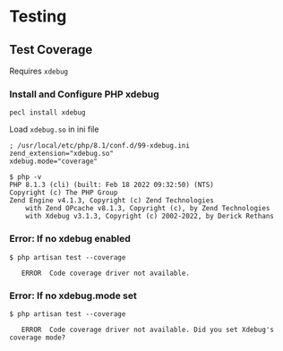 # Testing

## Test Coverage

Requires `xdebug`

### Install and Configure PHP xdebug

```
pecl install xdebug
```

Load `xdebug.so` in ini file

```
; /usr/local/etc/php/8.1/conf.d/99-xdebug.ini
zend_extension="xdebug.so"
xdebug.mode="coverage"
```

```
$ php -v
PHP 8.1.3 (cli) (built: Feb 18 2022 09:32:50) (NTS)
Copyright (c) The PHP Group
Zend Engine v4.1.3, Copyright (c) Zend Technologies
    with Zend OPcache v8.1.3, Copyright (c), by Zend Technologies
    with Xdebug v3.1.3, Copyright (c) 2002-2022, by Derick Rethans
```

### Error: If no xdebug enabled

```
$ php artisan test --coverage

   ERROR  Code coverage driver not available.
```

### Error: If no xdebug.mode set

```
$ php artisan test --coverage

   ERROR  Code coverage driver not available. Did you set Xdebug's coverage mode?
```
